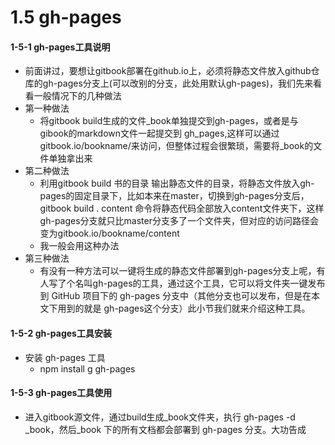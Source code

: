 # 1.5 gh-pages

#### 1-5-1 gh-pages工具说明
- 前面讲过，要想让gitbook部署在github.io上，必须将静态文件放入github仓库的gh-pages分支上(可以改别的分支，此处用默认gh-pages)，我们先来看看一般情况下的几种做法
- 第一种做法
	- 将gitbook build生成的文件_book单独提交到gh-pages，或者是与gibook的markdown文件一起提交到
	gh_pages,这样可以通过gitbook.io/bookname/来访问，但整体过程会很繁琐，需要将_book的文件单独拿出来
- 第二种做法
	- 利用gitbook build 书的目录 输出静态文件的目录，将静态文件放入gh-pages的固定目录下，比如本来在master，切换到gh-pages分支后，gitbook build . content 命令将静态代码全部放入content文件夹下，这样gh-pages分支就只比master分支多了一个文件夹，但对应的访问路径会变为gitbook.io/bookname/content
	- 我一般会用这种办法
- 第三种做法
	- 有没有一种方法可以一键将生成的静态文件部署到gh-pages分支上呢，有人写了个名叫gh-pages的工具，通过这个工具，它可以将文件夹一键发布到 GitHub 项目下的 gh-pages 分支中（其他分支也可以发布，但是在本文下用到的就是 gh-pages这个分支）此小节我们就来介绍这种工具。

#### 1-5-2 gh-pages工具安装
- 安装 gh-pages 工具
	- npm install g gh-pages

#### 1-5-3 gh-pages工具使用
- 进入gitbook源文件，通过build生成_book文件夹，执行 gh-pages -d _book，然后_book 下的所有文档都会部署到 gh-pages 分支。大功告成